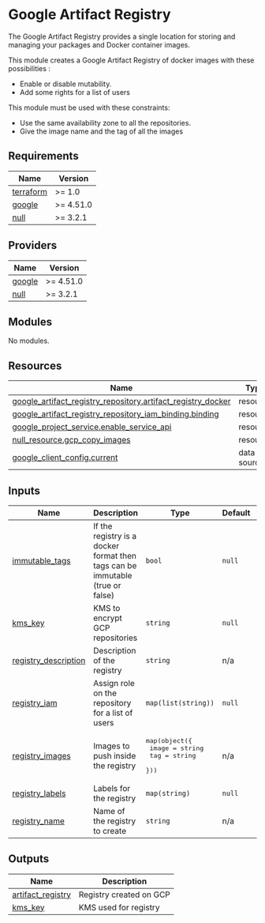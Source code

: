 # Google Artifact Registry

The Google Artifact Registry provides a single location for storing and managing your packages and Docker container images.

This module creates a Google Artifact Registry of docker images with these possibilities :

* Enable or disable mutability.
* Add some rights for a list of users

<!-- Enable or disable the force delete -->
<!-- Choose the encryption type -->
<!-- Set a lifecycle policy -->

This module must be used with these constraints:

* Use the same availability zone to all the repositories.
* Give the image name and the tag of all the images

<!-- BEGIN_TF_DOCS -->
## Requirements

| Name | Version |
|------|---------|
| <a name="requirement_terraform"></a> [terraform](#requirement\_terraform) | >= 1.0 |
| <a name="requirement_google"></a> [google](#requirement\_google) | >= 4.51.0 |
| <a name="requirement_null"></a> [null](#requirement\_null) | >= 3.2.1 |

## Providers

| Name | Version |
|------|---------|
| <a name="provider_google"></a> [google](#provider\_google) | >= 4.51.0 |
| <a name="provider_null"></a> [null](#provider\_null) | >= 3.2.1 |

## Modules

No modules.

## Resources

| Name | Type |
|------|------|
| [google_artifact_registry_repository.artifact_registry_docker](https://registry.terraform.io/providers/hashicorp/google/latest/docs/resources/artifact_registry_repository) | resource |
| [google_artifact_registry_repository_iam_binding.binding](https://registry.terraform.io/providers/hashicorp/google/latest/docs/resources/artifact_registry_repository_iam_binding) | resource |
| [google_project_service.enable_service_api](https://registry.terraform.io/providers/hashicorp/google/latest/docs/resources/project_service) | resource |
| [null_resource.gcp_copy_images](https://registry.terraform.io/providers/hashicorp/null/latest/docs/resources/resource) | resource |
| [google_client_config.current](https://registry.terraform.io/providers/hashicorp/google/latest/docs/data-sources/client_config) | data source |

## Inputs

| Name | Description | Type | Default | Required |
|------|-------------|------|---------|:--------:|
| <a name="input_immutable_tags"></a> [immutable\_tags](#input\_immutable\_tags) | If the registry is a docker format then tags can be immutable (true or false) | `bool` | `null` | no |
| <a name="input_kms_key"></a> [kms\_key](#input\_kms\_key) | KMS to encrypt GCP repositories | `string` | `null` | no |
| <a name="input_registry_description"></a> [registry\_description](#input\_registry\_description) | Description of the registry | `string` | n/a | yes |
| <a name="input_registry_iam"></a> [registry\_iam](#input\_registry\_iam) | Assign role on the repository for a list of users | `map(list(string))` | `null` | no |
| <a name="input_registry_images"></a> [registry\_images](#input\_registry\_images) | Images to push inside the registry | <pre>map(object({<br>    image = string<br>    tag   = string<br>  }))</pre> | n/a | yes |
| <a name="input_registry_labels"></a> [registry\_labels](#input\_registry\_labels) | Labels for the registry | `map(string)` | `null` | no |
| <a name="input_registry_name"></a> [registry\_name](#input\_registry\_name) | Name of the registry to create | `string` | n/a | yes |

## Outputs

| Name | Description |
|------|-------------|
| <a name="output_artifact_registry"></a> [artifact\_registry](#output\_artifact\_registry) | Registry created on GCP |
| <a name="output_kms_key"></a> [kms\_key](#output\_kms\_key) | KMS used for registry |
<!-- END_TF_DOCS -->